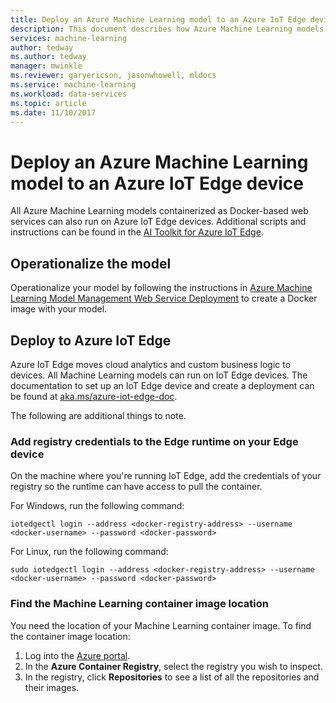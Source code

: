 ```yaml
---
title: Deploy an Azure Machine Learning model to an Azure IoT Edge device | Microsoft Docs
description: This document describes how Azure Machine Learning models can be deployed to Azure IoT Edge devices.
services: machine-learning
author: tedway
ms.author: tedway
manager: mwinkle
ms.reviewer: garyericson, jasonwhowell, mldocs
ms.service: machine-learning
ms.workload: data-services
ms.topic: article
ms.date: 11/10/2017
---
```

# Deploy an Azure Machine Learning model to an Azure IoT Edge device

All Azure Machine Learning models containerized as Docker-based web services can also run on Azure IoT Edge devices. Additional scripts and instructions can be found in the [AI Toolkit for Azure IoT Edge](http://aka.ms/AI-toolkit).

## Operationalize the model
Operationalize your model by following the instructions in [Azure Machine Learning Model Management Web Service Deployment](https://docs.microsoft.com/azure/machine-learning/preview/model-management-service-deploy) to create a Docker image with your model.

## Deploy to Azure IoT Edge
Azure IoT Edge moves cloud analytics and custom business logic to devices. All Machine Learning models can run on IoT Edge devices. The documentation to set up an IoT Edge device and create a deployment can be found at [aka.ms/azure-iot-edge-doc](https://aka.ms/azure-iot-edge-doc).

The following are additional things to note.

### Add registry credentials to the Edge runtime on your Edge device
On the machine where you're running IoT Edge, add the credentials of your registry so the runtime can have access to pull the container.

For Windows, run the following command:
```cmd/sh
iotedgectl login --address <docker-registry-address> --username <docker-username> --password <docker-password>
```
For Linux, run the following command:
```cmd/sh
sudo iotedgectl login --address <docker-registry-address> --username <docker-username> --password <docker-password>
```

### Find the Machine Learning container image location
You need the location of your Machine Learning container image. To find the container image location:

1. Log into the [Azure portal](http://portal.azure.com/).
2. In the **Azure Container Registry**, select the registry you wish to inspect.
3. In the registry, click **Repositories** to see a list of all the repositories and their images.













